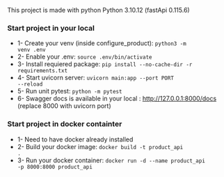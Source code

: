 This project is made with python Python 3.10.12 (fastApi 0.115.6)
### Start project in your local
- 1- Create your venv (inside configure_product):
<code>python3 -m venv .env</code>
- 2- Enable your .env:
<code>source .env/bin/activate</code>
- 3- Install requiered package:
<code>pip install --no-cache-dir -r requirements.txt</code>
- 4- Start uvicorn server:
<code>uvicorn main:app --port PORT  --reload</code>
- 5- Run unit pytest:
<code>python -m pytest</code>
- 6- Swagger docs is available in your local : http://127.0.0.1:8000/docs (replace 8000 with uvicorn port)

### Start project in docker containter
- 1- Need to have docker already installed
- 2- Build your docker image:
<code>docker build -t product_api .</code>
- 3- Run your docker container:
<code>docker run -d --name product_api -p 8000:8000 product_api</code>
